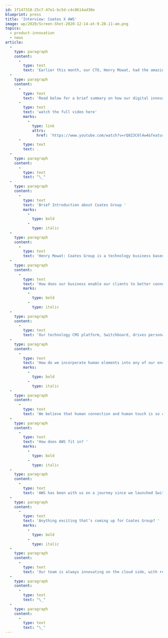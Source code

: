 ```yaml
---
id: 1f147318-25c7-47e1-bc5d-c4c8614ad30e
blueprint: press
title: 'Interview: Coates X AWS'
image: wp/2020/Screen-Shot-2020-12-14-at-9.20.11-am.png
topics:
  - product-innovation
  - news
article:
  -
    type: paragraph
    content:
      -
        type: text
        text: 'Earlier this month, our CTO, Henry Mowat, had the amazing opportunity to sit down with Aley Hammer, from Amazon Web Services (AWS), to discuss the growth of Coates Group in the digital space. A huge thank you to the AWS Team for connecting with us on a great community chat.'
  -
    type: paragraph
    content:
      -
        type: text
        text: 'Read below for a brief summary on how our digital innovations are enabling our clients to better connect with their customers or '
      -
        type: text
        text: 'watch the full video here'
        marks:
          -
            type: link
            attrs:
              href: 'https://www.youtube.com/watch?v=rQ8Z3C6l4w4&feature=emb_title'
      -
        type: text
        text: .
  -
    type: paragraph
    content:
      -
        type: text
        text: "\_"
  -
    type: paragraph
    content:
      -
        type: text
        text: 'Brief Introduction about Coates Group '
        marks:
          -
            type: bold
          -
            type: italic
  -
    type: paragraph
    content:
      -
        type: text
        text: 'Henry Mowat: Coates Group is a technology business based in Sydney, focused on developing digital signage solutions that impact the customer journey and deliver technology that drives personalisation back to the customer at the point of purchase.'
  -
    type: paragraph
    content:
      -
        type: text
        text: 'How does our business enable our clients to better connect with their customers? '
        marks:
          -
            type: bold
          -
            type: italic
  -
    type: paragraph
    content:
      -
        type: text
        text: 'Our technology CMS platform, Switchboard, drives personalised content down to our individual customers in physical locations. We’re especially focused on elevating the in-restaurant and in-retail experience, inside the bricks and mortar environment. We prioritise delivering not just visually aesthetic content but also, on how we utilise data and analytics to show the right message to the right customer at the right time. We combine our customer’s data as well as external data to achieve a tailored customer journey that is targeted to the time of day, the location and other relevant variables that are relevant to you as an individual customer.'
  -
    type: paragraph
    content:
      -
        type: text
        text: 'How do we incorporate human elements into any of our encounters? '
        marks:
          -
            type: bold
          -
            type: italic
  -
    type: paragraph
    content:
      -
        type: text
        text: 'We believe that human connection and human touch is so critically important, especially in the unexpected situations of today, created by the COVID-19 pandemic. What we’re seeing is that brands and customers have had to respond with changes in their operating models and the ability to communicate effectively and rapid is crucial so much more today. Using digital merchandising as a medium allows brands to educate customers when they arrive at a location, turn up in a drive thru or even a store. We focus on not only what customers interact with in-store and what they purchase, but also how they interact with brands and their products.'
  -
    type: paragraph
    content:
      -
        type: text
        text: 'How does AWS fit in? '
        marks:
          -
            type: bold
          -
            type: italic
  -
    type: paragraph
    content:
      -
        type: text
        text: 'AWS has been with us on a journey since we launched Switchboard about seven or eight years ago. We’re grown and evolved with AWS and it’s been fantastic. AWS provides all our cloud services and with the continued evolution of their tool sets, we’re leveraged AWS’s stack. It has allowed us to look at ways to focus on what we’re good at, which is influencing the customer journey, and not have to worry so much about servers, back-end and infrastructure. We’ve maintained a close working relationship with the AWS team to understand how we can always better our structure and build our architecture in a more efficient and cohesive manner.'
  -
    type: paragraph
    content:
      -
        type: text
        text: 'Anything exciting that’s coming up for Coates Group? '
        marks:
          -
            type: bold
          -
            type: italic
  -
    type: paragraph
    content:
      -
        type: text
        text: 'Our team is always innovating on the cloud side, with regards to efficiencies that we can gain from evolving our architecture as well as how we can service our scalability and increase cost efficiencies of what we’re using from a cloud architecture perspective from a customer side. We’re also looking into how we continue to drive personalisation and how this data can leverage a real-time experience from a customer with other technologies such as mobile technology.'
  -
    type: paragraph
    content:
      -
        type: text
        text: "\_"
  -
    type: paragraph
    content:
      -
        type: text
        text: "\_"
---
```

